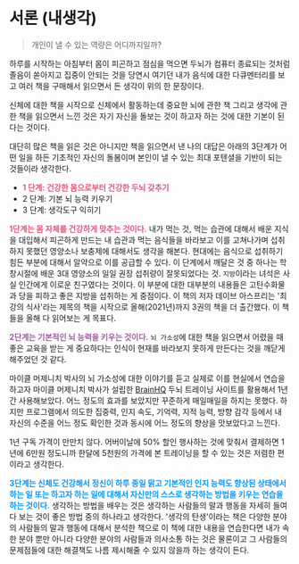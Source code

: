 # 서론 (내생각)

> 개인이 낼 수 있는 역량은 어디까지일까?

하루를 시작하는 아침부터 몸이 피곤하고 점심을 먹으면 두뇌가 컴퓨터 종료되는 것처럼 졸음이 쏟아지고 집중이 안되는 것을 당연시 여기던 내가 음식에 대한 다큐멘터리를 보고 여러 책을 구매해서 읽으면서 든 생각이 위의 한 문장이다.

신체에 대한 책을 시작으로 신체에서 활동하는데 중요한 뇌에 관한 책 그리고 생각에 관한 책을 읽으면서 느낀 것은 자기 자신을 돌보는 것이 하고자 하는 것에 대한 기본이 된다는 것이다.

대단히 많은 책을 읽은 것은 아니지만 책을 읽으면서 낸 나의 대답은 아래의 3단계가 어떤 일을 하든 기초적인 자신의 돌봄이며 본인이 낼 수 있는 최대 포텐셜을 기반이 되는 것들이라 생각한다.

- <span style="color:#E15679">**1 단계: 건강한 몸으로부터 건강한 두뇌 갖추기**</span>
- 2 단계: 기본 뇌 능력 키우기
- 3 단계: 생각도구 익히기

<span style="color:#E15679">**1단계는 몸 자체를 건강하게 맞추는 것이다.**</span> 내가 먹는 것, 먹는 습관에 대해서 배운 지식을 대입해서 피곤하게 만드는 내 습관과 먹는 음식들을 바라보고 이를 고쳐나가며 섭취하지 못했던 영양소나 보충제에 대해서도 생각을 해본다. 현대에는 음식으로 섭취하기 힘든 부분에 대해서 알약으로 이를 공급할 수 있다. 이 단계에서 깨달은 것 중 하나는 학창시절에 배운 3대 영양소의 일일 권장 섭취량이 잘못되었다는 것. `지방`이라는 녀석은 사실 인간에게 이로운 친구였다는 것이다. 이 부분에 대한 대부분의 내용들은 고탄수화물과 당을 피하고 좋은 지방을 섭취하는 게 중점이다. 이 책의 저자 데이브 아스프리는 '최강의 식사'라는 제목의 책을 시작으로 올해(2021년)까지 3권의 책을 더 출간했다. 이 책들을 올해 다 읽어보는 게 목표다.

<span style="color:#9F5BA3">**2단계는 기본적인 뇌 능력을 키우는 것이다.**</span> `뇌 가소성`에 대한 책을 읽으면서 어렸을 때 좋은 교육을 받는 게 중요하다는 인식이 현재를 바라보지 못하게 만든다는 것을 깨닫게 해주었던 것 같다.

마이클 머제니치 박사의 뇌 가소성에 대한 이야기를 듣고 실제로 이를 현실에서 연습을 하고자 마이클 머제니치 박사가 설립한 [BrainHQ](https://v4.brainhq.com/?v4=true&fr=y) 두뇌 트레이닝 사이트를 활용해서 1년간 사용해보았다. 어느 정도의 효과를 보았지만 꾸준하게 매일매일을 하지는 못했다. 하지만 프로그램에서 의도한 집중력, 인지 속도, 기억력, 지적 능력, 방향 감각 등에서 내 자신의 수준을 어느 정도 확인한 것과 동시에 어느 정도의 향상을 맛보았다고 느낀다.

1년 구독 가격이 만만치 않다. 어버이날에 50% 할인 행사하는 것에 맞춰서 결제하면 1년에 6만원 정도니까 한달에 5천원의 가격에 본 트레이닝을 할 수 있는 것은 저렴한 편이라고 생각한다.

<span style="color:#0096FF">**3단계는 신체도 건강해서 정신이 하루 종일 맑고 기본적인 인지 능력도 향상된 상태에서 하는 일 또는 하고자 하는 일에 대해서 자신만의 스스로 생각하는 방법을 키우는 연습을 하는 것이다.**</span> 생각하는 방법을 배우는 것은 생각하는 사람들의 말과 행동을 자세히 들여다 보는 것이 좋은 방법 중의 하나라고 생각한다. '생각의 탄생'이라는 책은 다양한 분야의 사람들의 말과 행동에 대해서 분석한 책으로 이 책에 대한 내용을 연습한다면 내가 속한 분야 뿐만 아니라 다양한 분야의 사람들과 의사소통 하는 것은 물론이고 그 사람들의 문제점들에 대한 해결책도 나름 제시해줄 수 있지 않을까 하는 생각이 든다.

